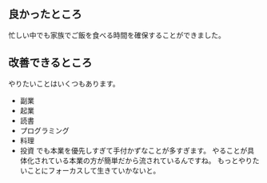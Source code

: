 ## 良かったところ
忙しい中でも家族でご飯を食べる時間を確保することができました。

## 改善できるところ
やりたいことはいくつもあります。
- 副業
- 起業
- 読書
- プログラミング
- 料理
- 投資
でも本業を優先しすぎて手付かずなことが多すぎます。
やることが具体化されている本業の方が簡単だから流されているんですね。
もっとやりたいことにフォーカスして生きていかないと。
